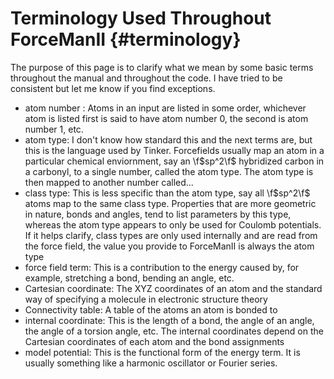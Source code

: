Terminology Used Throughout ForceManII                            {#terminology}
======================================

The purpose of this page is to clarify what we mean by some basic terms
throughout the manual and throughout the code.  I have tried to be consistent
but let me know if you find exceptions.

- atom number : Atoms in an input are listed in some order, whichever atom is
  listed first is said to have atom number 0, the second is atom number 1, etc.
- atom type: I don't know how standard this and the next terms are, but this
  is the language used by Tinker.  Forcefields usually map
  an atom in a particular chemical enviornment, say an \f$sp^2\f$ hybridized 
  carbon in a carbonyl, to a single number, called the atom type.  The atom type
  is then mapped to another number called...
- class type: This is less specific than the atom type, say all \f$sp^2\f$ atoms
  map to the same class type.  Properties that are more geometric in nature,
  bonds and angles, tend to list parameters by this type, whereas the atom type
  appears to only be used for Coulomb potentials.  If it helps clarify, class
  types are only used internally and are read from the force field, the value
  you provide to ForceManII is always the atom type
- force field term: This is a contribution to the energy caused by, for example,
  stretching a bond, bending an angle, etc.
- Cartesian coordinate: The XYZ coordinates of an atom and the standard way of
  specifying a molecule in electronic structure theory
- Connectivity table: A table of the atoms an atom is bonded to
- internal coordinate: This is the length of a bond, the angle of an angle, the
  angle of a torsion angle, etc. The internal coordinates depend on the
  Cartesian coordinates of each atom and the bond assignments
- model potential: This is the functional form of the energy term.  It is
  usually something like a harmonic oscillator or Fourier series.

